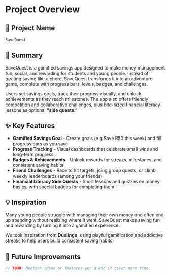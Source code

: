 # Project Overview

## 🎯 Project Name
``` c
SaveQuest
```

## 🚀 Summary

SaveQuest is a gamified savings app designed to make money management fun, social, and rewarding for students and young people. Instead of treating saving like a chore, SaveQuest transforms it into an adventure game, complete with progress bars, levels, badges, and challenges. 

Users set savings goals, track their progress visually, and unlock achievements as they reach milestones. The app also offers friendly competition and collaborative challenges, plus bite-sized financial literacy lessons as optional **“side quests.”**


## ✨ Key Features

 - **Gamified Savings Goal** - Create goals (e.g Save R50 this week) and fill progress bars as you save  
 - **Progress Tracking** - Visual dashboards that celebrate small wins and long-term progress.  
 - **Badges & Achievements** - Unlock rewards for streaks, milestones, and consistent saving habits  
 - **Friend Challenges** - Race to hit targets, joing group quests, or climb weekly leaderboards (among your friends)
 - **Financial Literacy Side Quests** - Short lessons and quizzes on money basics, with special badges for completing them


## 💡 Inspiration

Many young people struggle with managing their own money and often end up spending without realizing where it went.
SaveQuest makes saving fun and rewarding by turning it into a gamified experience.

We took inspiration from **Duolingo**, using playful gamification and addictive streaks to help users build consistent saving habits.


## 📌 Future Improvements
``` c
// TODO: Mention ideas or features you’d add if given more time.
```
